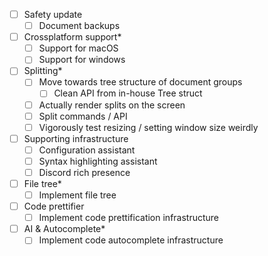 - [ ] Safety update
  - [ ] Document backups
- [ ] Crossplatform support*
  - [ ] Support for macOS
  - [ ] Support for windows
- [ ] Splitting*
  - [ ] Move towards tree structure of document groups
    - [ ] Clean API from in-house Tree struct
  - [ ] Actually render splits on the screen
  - [ ] Split commands / API
  - [ ] Vigorously test resizing / setting window size weirdly
- [ ] Supporting infrastructure
  - [ ] Configuration assistant
  - [ ] Syntax highlighting assistant
  - [ ] Discord rich presence
- [ ] File tree*
  - [ ] Implement file tree
- [ ] Code prettifier
  - [ ] Implement code prettification infrastructure
- [ ] AI & Autocomplete*
  - [ ] Implement code autocomplete infrastructure
